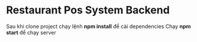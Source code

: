# Restaurant Pos System Backend

Sau khi clone project chạy lệnh **npm install** để cài dependencies 
Chạy **npm start** để chạy server
